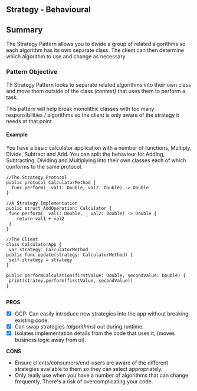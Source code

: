 ## Strategy - Behavioural

## Summary
The Strategy Pattern allows you to divide a group of related algorithms so each algorithm has its own separate class. The client can then determine which algorithm to use and change as necessary.

### Pattern Objective
Th Strategy Pattern looks to separate related algorithms into their own class and move them outside of the class *(context)* that uses them to perform a task.

This pattern will help break monolithic classes with too many responsibilities / algorithms so the client is only aware of the strategy it needs at that point.

#### Example
You have a basic calculator application with a number of functions, Multiply, Divide, Subtract and Add.
You can split the behaviour for Adding, Subtracting, Dividing and Multiplying into their own classes each of which conforms to the same protocol.

```
//The Strategy Protocol
public protocol CalculatorMethod {
  func perform(_ val1: Double, val2: Double) -> Double
}

//A Strategy Implementation
public struct AddOperation: Calculator {
 func perform(_ val1: Double, _ val2: Double) -> Double {
	return val1 + val2
 }
}

//The Client
class CalculatorApp {
 var strategy: CalculatorMethod
public func update(strategy: CalculatorMethod) {
 self.strategy = strategy
}

public performCalculation(firstValue: Double, secondValue: Double) {
 print(stratey.perform(firstValue, secondValue))
}
```

##

**PROS**
 - [x] OCP: Can easily introduce new strategies into the app without breaking existing code.
 - [x] Can swap strategies *(algorithms)* out during runtime.
 - [x] Isolates implementation details from the code that uses it, (moves business logic away from ui).

**CONS**
 -  Ensure clients/consumers/end-users are aware of the different strategies available to them so they can select appropriately.
 - Only really use when you have a number of algorithms that can change frequently. There's a risk of overcomplicating your code.
